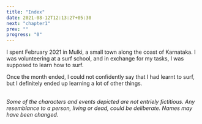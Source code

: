 ```yaml
---
title: "Index"
date: 2021-08-12T12:13:27+05:30
next: "chapter1"
prev: ""
progress: "0"
---
```


I spent February 2021 in Mulki, a small town along the coast of Karnataka.
I was volunteering at a surf school, and in exchange for my tasks, I was
supposed to learn how to surf.

Once the month ended, I could not confidently say that I had learnt
to surf, but I definitely ended up learning a lot of other things.

<br>

<em class='disclaimer'>
Some of the characters and events depicted are not entriely fictitious. Any resemblance to a person, living or dead, could be deliberate. Names may have been changed.
</em>

<br>


